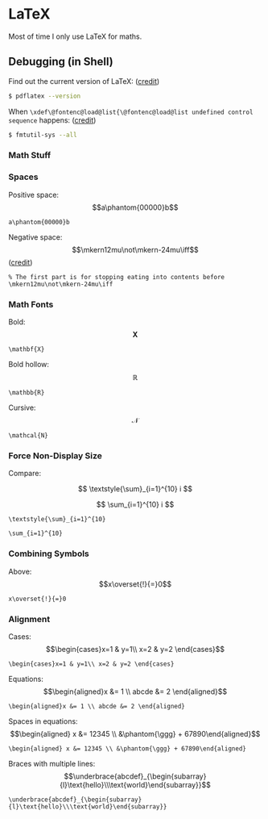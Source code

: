# LaTeX

Most of time I only use LaTeX for maths.

## Debugging (in Shell)

Find out the current version of LaTeX: \([credit](https://superuser.com/a/492743)\)

```bash
$ pdflatex --version
```

When `\xdef\@fontenc@load@list{\@fontenc@load@list undefined control sequence` happens: \([credit](https://stackoverflow.com/a/60493558/10668706)\)

```bash
$ fmtutil-sys --all
```

### Math Stuff

### Spaces

Positive space: $$a\phantom{00000}b$$

```text
a\phantom{00000}b
```

Negative space: $$\mkern12mu\not\mkern-24mu\iff$$ \([credit](https://tex.stackexchange.com/a/67913/206709)\)

```text
% The first part is for stopping eating into contents before
\mkern12mu\not\mkern-24mu\iff
```

### Math Fonts

Bold: $$\mathbf{X}$$

```text
\mathbf{X}
```

Bold hollow: $$\mathbb{R}$$

```text
\mathbb{R}
```

Cursive: $$\mathcal{N}$$

```text
\mathcal{N}
```

### Force Non-Display Size

Compare:

$$
\textstyle{\sum}_{i=1}^{10} i
$$

$$
\sum_{i=1}^{10} i
$$

```text
\textstyle{\sum}_{i=1}^{10}

\sum_{i=1}^{10}
```

### Combining Symbols

Above: $$x\overset{!}{=}0$$

```text
x\overset{!}{=}0
```

### Alignment

Cases: $$\begin{cases}x=1 & y=1\\ x=2 & y=2 \end{cases}$$

```text
\begin{cases}x=1 & y=1\\ x=2 & y=2 \end{cases}
```

Equations: $$\begin{aligned}x &= 1 \\ abcde &= 2 \end{aligned}$$

```text
\begin{aligned}x &= 1 \\ abcde &= 2 \end{aligned}
```

Spaces in equations: $$\begin{aligned} x &= 12345 \\ &\phantom{\ggg} + 67890\end{aligned}$$

```text
\begin{aligned} x &= 12345 \\ &\phantom{\ggg} + 67890\end{aligned}
```

Braces with multiple lines: $$\underbrace{abcdef}_{\begin{subarray}{l}\text{hello}\\\text{world}\end{subarray}}$$

```text
\underbrace{abcdef}_{\begin{subarray}{l}\text{hello}\\\text{world}\end{subarray}}
```

